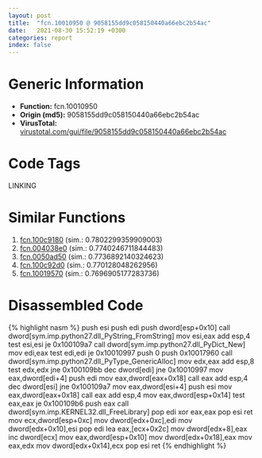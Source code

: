 ```yaml
---
layout: post
title:  "fcn.10010950 @ 9058155dd9c058150440a66ebc2b54ac"
date:   2021-08-30 15:52:19 +0300
categories: report
index: false
---
```


# Generic Information
- **Function:** fcn.10010950
- **Origin (md5):** 9058155dd9c058150440a66ebc2b54ac
- **VirusTotal:** [virustotal.com/gui/file/9058155dd9c058150440a66ebc2b54ac][virustotal_ref]

# Code Tags
<span class="tag" id="LINKING">LINKING</span>


# Similar Functions

1. [fcn.100c9180][similar_1_ref] (sim.: 0.7802299359909003)
2. [fcn.004038e0][similar_2_ref] (sim.: 0.7740246711844483)
3. [fcn.0050ad50][similar_3_ref] (sim.: 0.7736892140324623)
4. [fcn.100c92d0][similar_4_ref] (sim.: 0.770128048262956)
5. [fcn.10019570][similar_5_ref] (sim.: 0.7696905177283736)


# Disassembled Code

{% highlight nasm %}
push esi
push edi
push dword[esp+0x10]
call dword[sym.imp.python27.dll_PyString_FromString]
mov esi,eax
add esp,4
test esi,esi
je 0x100109a7
call dword[sym.imp.python27.dll_PyDict_New]
mov edi,eax
test edi,edi
je 0x10010997
push 0
push 0x10017960
call dword[sym.imp.python27.dll_PyType_GenericAlloc]
mov edx,eax
add esp,8
test edx,edx
jne 0x100109bb
dec dword[edi]
jne 0x10010997
mov eax,dword[edi+4]
push edi
mov eax,dword[eax+0x18]
call eax
add esp,4
dec dword[esi]
jne 0x100109a7
mov eax,dword[esi+4]
push esi
mov eax,dword[eax+0x18]
call eax
add esp,4
mov eax,dword[esp+0x14]
test eax,eax
je 0x100109b6
push eax
call dword[sym.imp.KERNEL32.dll_FreeLibrary]
pop edi
xor eax,eax
pop esi
ret 
mov ecx,dword[esp+0xc]
mov dword[edx+0xc],edi
mov dword[edx+0x10],esi
pop edi
lea eax,[ecx+0x2c]
mov dword[edx+8],eax
inc dword[ecx]
mov eax,dword[esp+0x10]
mov dword[edx+0x18],eax
mov eax,edx
mov dword[edx+0x14],ecx
pop esi
ret 
{% endhighlight %}


[similar_1_ref]: /report/fcn.100c9180@89dc67d2f980e8488f97b1bf8cb24258
[similar_2_ref]: /report/fcn.004038e0@4fe38de7c6c86a1bad209560fa052231
[similar_3_ref]: /report/fcn.0050ad50@17d73cbafe6dd96dd6f2291fab06fbb5
[similar_4_ref]: /report/fcn.100c92d0@89dc67d2f980e8488f97b1bf8cb24258
[similar_5_ref]: /report/fcn.10019570@2585b133c2e70968905cce13b1fc2654
[virustotal_ref]: https://www.virustotal.com/gui/file/9058155dd9c058150440a66ebc2b54ac